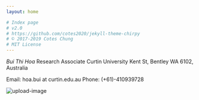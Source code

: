 ```yaml
---
layout: home

# Index page
# v2.0
# https://github.com/cotes2020/jekyll-theme-chirpy
# © 2017-2019 Cotes Chung
# MIT License
---
```


*Bui Thi Hoa*
Research Associate
Curtin University
Kent St, Bentley WA 6102, Australia

Email: hoa.bui at curtin.edu.au
Phone: (+61)-410939728

![upload-image](http://user.math.uzh.ch/ros-oton/foto-FPdGi.jpg)
